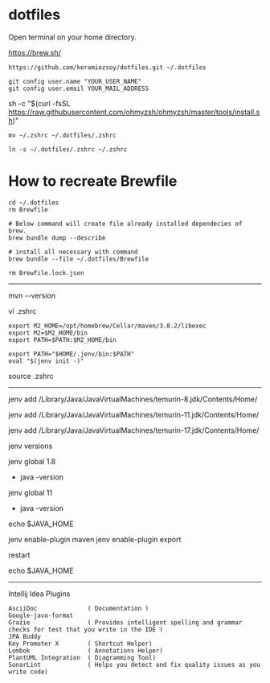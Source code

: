 # dotfiles

Open terminal on your home directory.

https://brew.sh/



```
https://github.com/keramiozsoy/dotfiles.git ~/.dotfiles

git config user.name "YOUR_USER_NAME"
git config user.email YOUR_MAIL_ADDRESS
```

sh -c "$(curl -fsSL https://raw.githubusercontent.com/ohmyzsh/ohmyzsh/master/tools/install.sh)"


```
mv ~/.zshrc ~/.dotfiles/.zshrc

ln -s ~/.dotfiles/.zshrc ~/.zshrc
```

# How to recreate Brewfile

```
cd ~/.dotfiles
rm Brewfile

# Below command will create file already installed dependecies of brew.
brew bundle dump --describe

# install all necessary with command
brew bundle --file ~/.dotfiles/Brewfile

rm Brewfile.lock.json
```




------

mvn --version

vi .zshrc 


	export M2_HOME=/opt/homebrew/Cellar/maven/3.8.2/libexec
	export M2=$M2_HOME/bin
	export PATH=$PATH:$M2_HOME/bin

	export PATH="$HOME/.jenv/bin:$PATH"
  	eval "$(jenv init -)"

source .zshrc

------


jenv add /Library/Java/JavaVirtualMachines/temurin-8.jdk/Contents/Home/

jenv add /Library/Java/JavaVirtualMachines/temurin-11.jdk/Contents/Home/

jenv add /Library/Java/JavaVirtualMachines/temurin-17.jdk/Contents/Home/


jenv versions


 jenv global 1.8

- java -version

 jenv global 11

- java -version


echo $JAVA_HOME

jenv enable-plugin maven
jenv enable-plugin export

restart

echo $JAVA_HOME


-----

Intellij Idea Plugins

	AsciiDoc 			  ( Documentation )
	Google-java-format
	Grazie				  ( Provides intelligent spelling and grammar checks for test that you write in the IDE )
	JPA Buddy
	Key Promoter X        ( Shortcut Helper)
	Lombok 				  ( Annotations Helper)
	PlantUML Integration  ( Diagramming Tool)
	SonarLint 			  ( Helps you detect and fix quality issues as you write code)






